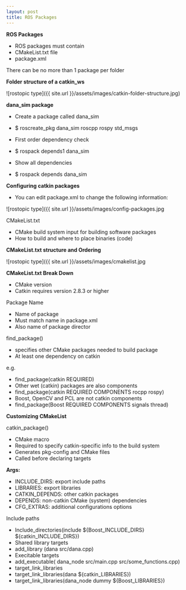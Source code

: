 ```yaml
---
layout: post
title: ROS Packages 
---
```


**ROS Packages**

- ROS packages must contain
- CMakeList.txt file
- package.xml

There can be no more than 1 package per folder


**Folder structure of a catkin_ws**

![rostopic type]({{ site.url }}/assets/images/catkin-folder-structure.jpg)

**dana_sim package**

- Create a package called dana_sim
 - $ roscreate_pkg dana_sim roscpp rospy std_msgs

- First order dependency check
 - $ rospack depends1 dana_sim

- Show all dependencies
 - $ rospack depends dana_sim
 
**Configuring catkin packages**

- You can edit package.xml to change the following information:
 
 ![rostopic type]({{ site.url }}/assets/images/config-packages.jpg
 
 
CMakeList.txt

 - CMake build system input for building software packages
 - How to build and where to place binaries (code)

 
**CMakeList.txt structure and Ordering**
 
 ![rostopic type]({{ site.url }}/assets/images/cmakelist.jpg 
 

**CMakeList.txt Break Down**

- CMake version
- Catkin requires version 2.8.3 or higher

Package Name

- Name of package
- Must match name in package.xml
- Also name of package director 
 
find_package() 

- specifies other CMake packages needed to build package
- At least one dependency on catkin

e.g.

- find_package(catkin REQUIRED)
- Other wet (catkin) packages are also components 
 - find_package(catkin REQUIRED COMPONENTS rocpp rospy)
- Boost, OpenCV and PCL are not catkin components
 - find_package(Boost REQUIRED COMPONENTS signals thread)
 

**Customizing CMakeList**

catkin_package()

- CMake macro
- Required to specify catkin-specific info to the build system
- Generates pkg-config and CMake files
- Called before declaring targets

**Args:**

- INCLUDE_DIRS: export include paths
- LIBRARIES: export libraries
- CATKIN_DEPENDS: other catkin packages
- DEPENDS: non-catkin CMake (system) dependencies
- CFG_EXTRAS: additional configurations options

Include paths
 
- Include_directories(include ${Boost_INCLUDE_DIRS} ${catkin_INCLUDE_DIRS})
- Shared library targets
- add_library (dana src/dana.cpp)
- Execitable targets
 - add_executable( dana_node src/main.cpp src/some_functions.cpp)
- target_link_libraries
 - target_link_libraries(dana ${catkin_LIBRARIES})
 - target_link_libraries(dana_node dummy ${Boost_LIBRARIES})















 
 
 